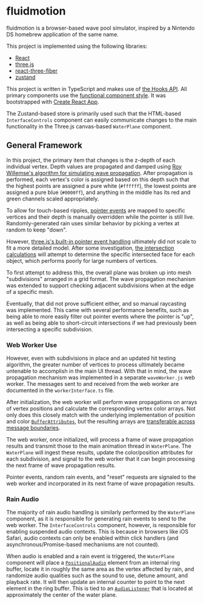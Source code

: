 # fluidmotion

fluidmotion is a browser-based wave pool simulator, inspired by a Nintendo DS homebrew application of the same name.

This project is implemented using the following libraries:

- [React](https://reactjs.org/)
- [three.js](https://threejs.org/)
- [react-three-fiber](https://docs.pmnd.rs/react-three-fiber)
- [zustand](https://docs.pmnd.rs/zustand)

This project is written in TypeScript and makes use of [the Hooks API](https://reactjs.org/docs/hooks-intro.html). All primary components use the [functional component style](https://reactjs.org/docs/components-and-props.html#function-and-class-components). It was bootstrapped with [Create React App](https://github.com/facebook/create-react-app).

The Zustand-based store is primarily used such that the HTML-based `InterfaceControls` component can easily communicate changes to the main functionality in the Three.js canvas-based `WaterPlane` component.

## General Framework

In this project, the primary item that changes is the z-depth of each individual vertex. Depth values are propagated and damped using [Roy Willemse's algorithm for simulating wave propagation](https://web.archive.org/web/20100224054436/http://www.gamedev.net/reference/programming/features/water/page2.asp). After propagation is performed, each vertex's color is assigned based on this depth such that the highest points are assigned a pure white (`#ffffff`), the lowest points are assigned a pure blue (`#0000ff`), and anything in the middle has its red and green channels scaled appropriately.

To allow for touch-based ripples, [pointer events](https://developer.mozilla.org/en-US/docs/Web/API/Pointer_events) are mapped to specific vertices and their depth is manually overridden while the pointer is still live. Randomly-generated rain uses similar behavior by picking a vertex at random to keep "down".

However, [three.js's built-in pointer event handling](https://docs.pmnd.rs/react-three-fiber/api/events) ultimately did not scale to fit a more detailed model. After some investigation, [the intersection calculations](https://threejs.org/docs/#api/en/core/Raycaster.intersectObject) will attempt to determine the specific intersected face for each object, which performs poorly for large numbers of vertices.

To first attempt to address this, the overall plane was broken up into mesh "subdivisions" arranged in a grid format. The wave propagation mechanism was extended to support checking adjacent subdivisions when at the edge of a specific mesh.

Eventually, that did not prove sufficient either, and so manual raycasting was implemented. This came with several performance benefits, such as being able to more easily filter out pointer events where the pointer is "up", as well as being able to short-circuit intersections if we had previously been intersecting a specific subdivision.

### Web Worker Use

However, even with subdivisions in place and an updated hit testing algorithm, the greater number of vertices to process ultimately became untenable to accomplish in the main UI thread. With that in mind, the wave propagation mechanism was implemented in a separate `waveWorker.js` web worker. The messages sent to and received from the web worker are documented in the `workerInterface.ts` file.

After initialization, the web worker will perform wave propagations on arrays of vertex positions and calculate the corresponding vertex color arrays. Not only does this closely match with the underlying implementation of position and color [`BufferAttributes`](https://threejs.org/docs/api/en/core/BufferAttribute), but the resulting arrays are [transferable across message boundaries](https://developer.mozilla.org/en-US/docs/Glossary/Transferable_objects).

The web worker, once initialized, will process a frame of wave propagation results and transmit those to the main animation thread in `WaterPlane`. The `WaterPlane` will ingest these results, update the color/position attributes for each subdivision, and signal to the web worker that it can begin processing the next frame of wave propagation results.

Pointer events, random rain events, and "reset" requests are signaled to the web worker and incorporated in its next frame of wave propagation results.

### Rain Audio

The majority of rain audio handling is similarly performed by the `WaterPlane` component, as it is responsible for generating rain events to send to the web worker. The `InterfaceControls` component, however, is responsible for enabling suspended audio contexts. This is because in browsers like iOS Safari, audio contexts can only be enabled within click handlers (and asynchronous/Promise-based mechanisms are not counted).

When audio is enabled and a rain event is triggered, the `WaterPlane` component will place a [`PositionalAudio`](https://threejs.org/docs/#api/en/audio/PositionalAudio) element from an internal ring buffer, locate it in roughly the same area as the vertex affected by rain, and randomize audio qualities such as the sound to use, detune amount, and playback rate. It will then update an internal counter to point to the next element in the ring buffer. This is tied to an [`AudioListener`](https://threejs.org/docs/#api/en/audio/AudioListener) that is located at approximately the center of the water plane.

